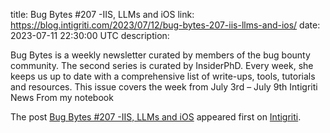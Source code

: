 title: Bug Bytes #207 -IIS, LLMs and iOS
link: https://blog.intigriti.com/2023/07/12/bug-bytes-207-iis-llms-and-ios/
date: 2023-07-11 22:30:00 UTC
description: <p>Bug Bytes is a weekly newsletter curated by members of the bug bounty community. The second series is curated by InsiderPhD. Every week, she keeps us up to date with a comprehensive list of write-ups, tools, tutorials and resources. This issue covers the week from July 3rd &#8211; July 9th Intigriti News From my notebook</p> <p>The post <a href="https://blog.intigriti.com/2023/07/12/bug-bytes-207-iis-llms-and-ios/" rel="nofollow">Bug Bytes #207 -IIS, LLMs and iOS</a> appeared first on <a href="https://blog.intigriti.com" rel="nofollow">Intigriti</a>.</p>